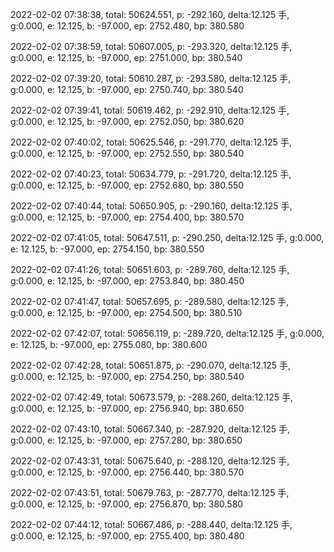 2022-02-02 07:38:38, total: 50624.551, p: -292.160, delta:12.125 手, g:0.000, e: 12.125, b: -97.000, ep: 2752.480, bp: 380.580

2022-02-02 07:38:59, total: 50607.005, p: -293.320, delta:12.125 手, g:0.000, e: 12.125, b: -97.000, ep: 2751.000, bp: 380.540

2022-02-02 07:39:20, total: 50610.287, p: -293.580, delta:12.125 手, g:0.000, e: 12.125, b: -97.000, ep: 2750.740, bp: 380.540

2022-02-02 07:39:41, total: 50619.462, p: -292.910, delta:12.125 手, g:0.000, e: 12.125, b: -97.000, ep: 2752.050, bp: 380.620

2022-02-02 07:40:02, total: 50625.546, p: -291.770, delta:12.125 手, g:0.000, e: 12.125, b: -97.000, ep: 2752.550, bp: 380.540

2022-02-02 07:40:23, total: 50634.779, p: -291.720, delta:12.125 手, g:0.000, e: 12.125, b: -97.000, ep: 2752.680, bp: 380.550

2022-02-02 07:40:44, total: 50650.905, p: -290.160, delta:12.125 手, g:0.000, e: 12.125, b: -97.000, ep: 2754.400, bp: 380.570

2022-02-02 07:41:05, total: 50647.511, p: -290.250, delta:12.125 手, g:0.000, e: 12.125, b: -97.000, ep: 2754.150, bp: 380.550

2022-02-02 07:41:26, total: 50651.603, p: -289.760, delta:12.125 手, g:0.000, e: 12.125, b: -97.000, ep: 2753.840, bp: 380.450

2022-02-02 07:41:47, total: 50657.695, p: -289.580, delta:12.125 手, g:0.000, e: 12.125, b: -97.000, ep: 2754.500, bp: 380.510

2022-02-02 07:42:07, total: 50656.119, p: -289.720, delta:12.125 手, g:0.000, e: 12.125, b: -97.000, ep: 2755.080, bp: 380.600

2022-02-02 07:42:28, total: 50651.875, p: -290.070, delta:12.125 手, g:0.000, e: 12.125, b: -97.000, ep: 2754.250, bp: 380.540

2022-02-02 07:42:49, total: 50673.579, p: -288.260, delta:12.125 手, g:0.000, e: 12.125, b: -97.000, ep: 2756.940, bp: 380.650

2022-02-02 07:43:10, total: 50667.340, p: -287.920, delta:12.125 手, g:0.000, e: 12.125, b: -97.000, ep: 2757.280, bp: 380.650

2022-02-02 07:43:31, total: 50675.640, p: -288.120, delta:12.125 手, g:0.000, e: 12.125, b: -97.000, ep: 2756.440, bp: 380.570

2022-02-02 07:43:51, total: 50679.763, p: -287.770, delta:12.125 手, g:0.000, e: 12.125, b: -97.000, ep: 2756.870, bp: 380.580

2022-02-02 07:44:12, total: 50667.486, p: -288.440, delta:12.125 手, g:0.000, e: 12.125, b: -97.000, ep: 2755.400, bp: 380.480